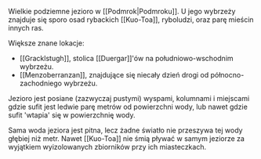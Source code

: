 Wielkie podziemne jezioro w [[Podmrok|Podmroku]]. U jego wybrzeży znajduje się sporo osad rybackich [[Kuo-Toa]], ryboludzi, oraz parę mieścin innych ras. 

Większe znane lokacje:
- [[Gracklstugh]], stolica [[Duergar]]'ów na południowo-wschodnim wybrzeżu.
- [[Menzoberranzan]], znajdujące się niecały dzień drogi od północno-zachodniego wybrzeżu.

Jezioro jest posiane (zazwyczaj pustymi) wyspami, kolumnami i miejscami gdzie sufit jest ledwie parę metrów od powierzchni wody, lub nawet gdzie sufit 'wtapia' się w powierzchnię wody.

Sama woda jeziora jest pitna, lecz żadne światło nie przeszywa tej wody głębiej niż metr. Nawet [[Kuo-Toa]] nie śmią pływać w samym jeziorze za wyjątkiem wyizolowanych zbiorników przy ich miasteczkach.